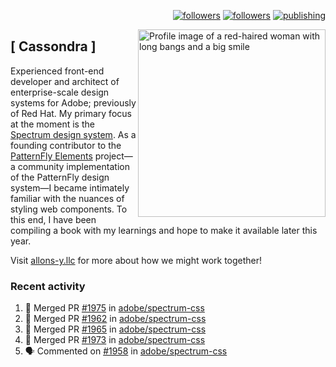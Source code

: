 <p align="right"><a rel="me" href="https://front-end.social/@castastrophe">
    <img alt="followers" title="Follow me on Mastodon" src="https://img.shields.io/mastodon/follow/109297102751309835?domain=https%3A%2F%2Ffront-end.social&label=Follow&logo=mastodon&logoColor=white&style=for-the-badge&labelColor=008080&color=006969"/></a>
  <a href="https://codepen.io/castastrophe/">
    <img alt="followers" title="Follow me on CodePen" src="https://img.shields.io/badge/16-1?color=640464&labelColor=7c007c&style=for-the-badge&logo=codepen&label=Follow"/></a>
<a href="https://castastrophe.medium.com/">
    <img alt="publishing" title="View articles on Medium" src="https://img.shields.io/badge/107-1?color=666&labelColor=444&label=subscribe&logo=medium&logoColor=white&style=for-the-badge"/></a>
    </p>
    
<img align="right" src="https://user-images.githubusercontent.com/1840295/209837133-f6b4d7a5-2117-4634-83b8-a635fb49a96a.png" height="300" alt="Profile image of a red-haired woman with long bangs and a big smile">

## [&nbsp;Cassondra&nbsp;]
    
Experienced front-end developer and architect of enterprise-scale design systems for Adobe; previously of Red Hat. My primary focus at the moment is the [Spectrum design system](https://github.com/adobe/spectrum-css). As a founding contributor to the [PatternFly&nbsp;Elements](https://github.com/patternfly/patternfly-elements) project&mdash;a community implementation of the PatternFly design system&mdash;I became intimately familiar with the nuances of styling web components. To this end, I have been compiling a book with my learnings and hope to make it available later this year.

Visit [allons-y.llc](http://allons-y.llc/) for more about how we might work together!

### Recent activity

<!--START_SECTION:activity-->
1. 🎉 Merged PR [#1975](https://github.com/adobe/spectrum-css/pull/1975) in [adobe/spectrum-css](https://github.com/adobe/spectrum-css)
2. 🎉 Merged PR [#1962](https://github.com/adobe/spectrum-css/pull/1962) in [adobe/spectrum-css](https://github.com/adobe/spectrum-css)
3. 🎉 Merged PR [#1965](https://github.com/adobe/spectrum-css/pull/1965) in [adobe/spectrum-css](https://github.com/adobe/spectrum-css)
4. 🎉 Merged PR [#1973](https://github.com/adobe/spectrum-css/pull/1973) in [adobe/spectrum-css](https://github.com/adobe/spectrum-css)
5. 🗣 Commented on [#1958](https://github.com/adobe/spectrum-css/issues/1958) in [adobe/spectrum-css](https://github.com/adobe/spectrum-css)
<!--END_SECTION:activity-->
